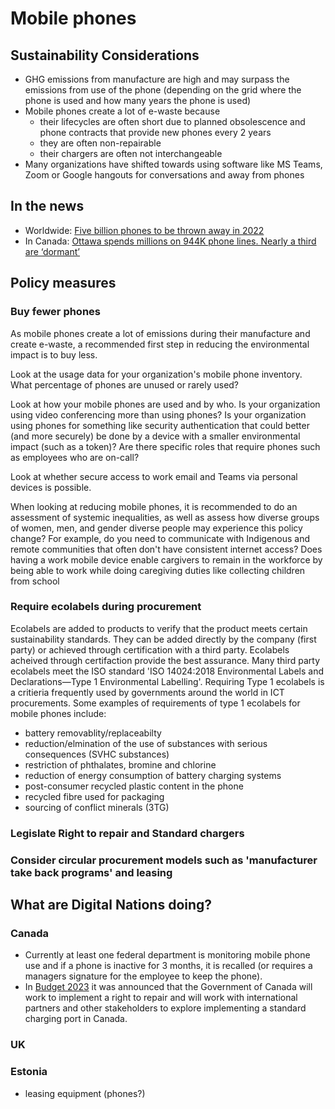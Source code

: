 # Mobile phones
## Sustainability Considerations
- GHG emissions from manufacture are high and may surpass the emissions from use of the phone (depending on the grid where the phone is used and how many years the phone is used)
- Mobile phones create a lot of e-waste because
    - their lifecycles are often short due to planned obsolescence and phone contracts that provide new phones every 2 years
    - they are often non-repairable
    - their chargers are often not interchangeable  
- Many organizations have shifted towards using software like MS Teams, Zoom or Google hangouts for conversations and away from phones

## In the news
- Worldwide: [Five billion phones to be thrown away in 2022](https://www.bbc.com/news/science-environment-63245150)
- In Canada: [Ottawa spends millions on 944K phone lines. Nearly a third are ‘dormant’](https://globalnews.ca/news/9595669/canada-federal-spending-dormant-phone-lines/)

## Policy measures

### Buy fewer phones
As mobile phones create a lot of emissions during their manufacture and create e-waste, a recommended first step in reducing the environmental impact is to buy less. 

Look at the usage data for your organization's mobile phone inventory.
What percentage of phones are unused or rarely used? 

Look at how your mobile phones are used and by who. Is your organization using video conferencing more than using phones? Is your organization using phones for something like security authentication that could better (and more securely) be done by a device with a smaller environmental impact (such as a token)? Are there specific roles that require phones such as employees who are on-call?

Look at whether secure access to work email and Teams via personal devices is possible.

When looking at reducing mobile phones, it is recommended to do an assessment of systemic inequalities, as well as assess how diverse groups of women, men, and gender diverse people may experience this policy change? For example, do you need to communicate with Indigenous and remote communities that often don't have consistent internet access? Does having a work mobile device enable cargivers to remain in the workforce by being able to work while doing caregiving duties like collecting children from school

### Require ecolabels during procurement
Ecolabels are added to products to verify that the product meets certain sustainability standards. They can be added directly by the company (first party) or achieved through certification with a third party. Ecolabels acheived through certifaction provide the best assurance. Many third party ecolabels meet the ISO standard 'ISO 14024:2018 Environmental Labels and Declarations—Type 1 Environmental Labelling'. Requiring Type 1 ecolabels is a critieria frequently used by governments around the world in ICT procurements. Some examples of requirements of type 1 ecolabels for mobile phones include:
- battery removablity/replaceabilty
- reduction/elmination of the use of substances with serious consequences (SVHC substances)
- restriction of phthalates, bromine and chlorine
- reduction of energy consumption of battery charging systems
- post-consumer recycled plastic content in the phone
- recycled fibre used for packaging
- sourcing of conflict minerals (3TG)

### Legislate Right to repair and Standard chargers

### Consider circular procurement models such as 'manufacturer take back programs' and leasing



## What are Digital Nations doing?
### Canada
- Currently at least one federal department is monitoring mobile phone use and if a phone is inactive for 3 months, it is recalled (or requires a managers signature for the employee to keep the phone).
- In [Budget 2023](https://www.budget.canada.ca/2023/report-rapport/chap1-en.html#a2) it was announced that the Government of Canada will work to implement a right to repair and will work with international partners and other stakeholders to explore implementing a standard charging port in Canada.

### UK

### Estonia
- leasing equipment (phones?)
